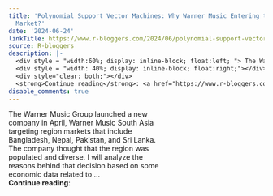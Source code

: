 ```yaml
---
title: 'Polynomial Support Vector Machines: Why Warner Music Entering the South Asia
  Market?'
date: '2024-06-24'
linkTitle: https://www.r-bloggers.com/2024/06/polynomial-support-vector-machines-why-warner-music-entering-the-south-asia-market/
source: R-bloggers
description: |-
  <div style = "width:60%; display: inline-block; float:left; "> The Warner Music Group launched a new company in April, Warner Music South Asia targeting region markets that include Bangladesh, Nepal, Pakistan, and Sri Lanka. The company thought that the region was populated and diverse. I will analyze the reasons behind that decision based on some economic data related to ...</div>
  <div style = "width: 40%; display: inline-block; float:right;"></div>
  <div style="clear: both;"></div>
  <strong>Continue reading</strong>: <a href="https://www.r-bloggers.com/2024/06/polynomial-support-vector-machines- ...
disable_comments: true
---
```

<div style = "width:60%; display: inline-block; float:left; "> The Warner Music Group launched a new company in April, Warner Music South Asia targeting region markets that include Bangladesh, Nepal, Pakistan, and Sri Lanka. The company thought that the region was populated and diverse. I will analyze the reasons behind that decision based on some economic data related to ...</div>
<div style = "width: 40%; display: inline-block; float:right;"></div>
<div style="clear: both;"></div>
<strong>Continue reading</strong>: <a href="https://www.r-bloggers.com/2024/06/polynomial-support-vector-machines- ...